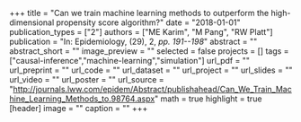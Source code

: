 +++
title = "Can we train machine learning methods to outperform the high-dimensional propensity score algorithm?"
date = "2018-01-01"
publication_types = ["2"]
authors = ["ME Karim", "M Pang", "RW Platt"]
publication = "In: Epidemiology, (29), 2, _pp. 191--198_"
abstract = ""
abstract_short = ""
image_preview = ""
selected = false
projects = []
tags = ["causal-inference","machine-learning","simulation"]
url_pdf = ""
url_preprint = ""
url_code = ""
url_dataset = ""
url_project = ""
url_slides = ""
url_video = ""
url_poster = ""
url_source = "http://journals.lww.com/epidem/Abstract/publishahead/Can_We_Train_Machine_Learning_Methods_to.98764.aspx"
math = true
highlight = true
[header]
image = ""
caption = ""
+++
